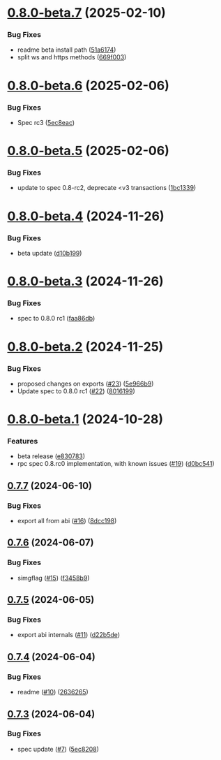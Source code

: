 # [0.8.0-beta.7](https://github.com/starknet-io/types-js/compare/v0.8.0-beta.6...v0.8.0-beta.7) (2025-02-10)


### Bug Fixes

* readme beta install path ([51a6174](https://github.com/starknet-io/types-js/commit/51a61746d2935e16271c2963f37f614d3e37b6c4))
* split ws and https methods ([669f003](https://github.com/starknet-io/types-js/commit/669f003aea2ddae9fcc166e957dcc74995fdf646))

# [0.8.0-beta.6](https://github.com/starknet-io/types-js/compare/v0.8.0-beta.5...v0.8.0-beta.6) (2025-02-06)


### Bug Fixes

* Spec rc3 ([5ec8eac](https://github.com/starknet-io/types-js/commit/5ec8eac31250beb6822f87319e3d4e21cf8b78a7))

# [0.8.0-beta.5](https://github.com/starknet-io/types-js/compare/v0.8.0-beta.4...v0.8.0-beta.5) (2025-02-06)


### Bug Fixes

* update to spec 0.8-rc2, deprecate <v3 transactions ([1bc1339](https://github.com/starknet-io/types-js/commit/1bc1339041b5b17739cb5444632be6661a8c367f))

# [0.8.0-beta.4](https://github.com/starknet-io/types-js/compare/v0.8.0-beta.3...v0.8.0-beta.4) (2024-11-26)

### Bug Fixes

- beta update ([d10b199](https://github.com/starknet-io/types-js/commit/d10b199346dedda1f37073405cef428f46d63a7d))

# [0.8.0-beta.3](https://github.com/starknet-io/types-js/compare/v0.8.0-beta.2...v0.8.0-beta.3) (2024-11-26)

### Bug Fixes

- spec to 0.8.0 rc1 ([faa86db](https://github.com/starknet-io/types-js/commit/faa86db6c67124deccbbe3daf6687352627fbe28))

# [0.8.0-beta.2](https://github.com/starknet-io/types-js/compare/v0.8.0-beta.1...v0.8.0-beta.2) (2024-11-25)

### Bug Fixes

- proposed changes on exports ([#23](https://github.com/starknet-io/types-js/issues/23)) ([5e966b9](https://github.com/starknet-io/types-js/commit/5e966b90126d5054bf519f09575271d04e4ffc25))
- Update spec to 0.8.0 rc1 ([#22](https://github.com/starknet-io/types-js/issues/22)) ([8016199](https://github.com/starknet-io/types-js/commit/80161996d4f072e36a6f65f50ca58a57bd4b0d0a))

# [0.8.0-beta.1](https://github.com/starknet-io/types-js/compare/v0.7.7...v0.8.0-beta.1) (2024-10-28)

### Features

- beta release ([e830783](https://github.com/starknet-io/types-js/commit/e830783ed5501d6b78ed737c229a132b16f91a39))
- rpc spec 0.8.rc0 implementation, with known issues ([#19](https://github.com/starknet-io/types-js/issues/19)) ([d0bc541](https://github.com/starknet-io/types-js/commit/d0bc54162ef42c39a0665c7fc76b2e7fb4c22b80))

## [0.7.7](https://github.com/starknet-io/types-js/compare/v0.7.6...v0.7.7) (2024-06-10)

### Bug Fixes

- export all from abi ([#16](https://github.com/starknet-io/types-js/issues/16)) ([8dcc198](https://github.com/starknet-io/types-js/commit/8dcc198526d6561ce967407aa2ca68e378e2c300))

## [0.7.6](https://github.com/starknet-io/types-js/compare/v0.7.5...v0.7.6) (2024-06-07)

### Bug Fixes

- simgflag ([#15](https://github.com/starknet-io/types-js/issues/15)) ([f3458b9](https://github.com/starknet-io/types-js/commit/f3458b9ae436e0fe61684f8bd3dd5ce09d70e45a))

## [0.7.5](https://github.com/starknet-io/types-js/compare/v0.7.4...v0.7.5) (2024-06-05)

### Bug Fixes

- export abi internals ([#11](https://github.com/starknet-io/types-js/issues/11)) ([d22b5de](https://github.com/starknet-io/types-js/commit/d22b5decb6847ad70738ba7ea60de01281760427))

## [0.7.4](https://github.com/starknet-io/types-js/compare/v0.7.3...v0.7.4) (2024-06-04)

### Bug Fixes

- readme ([#10](https://github.com/starknet-io/types-js/issues/10)) ([2636265](https://github.com/starknet-io/types-js/commit/2636265000a723ec39ff71a18ec70e19e4cfc0de))

## [0.7.3](https://github.com/starknet-io/types-js/compare/v0.7.2...v0.7.3) (2024-06-04)

### Bug Fixes

- spec update ([#7](https://github.com/starknet-io/types-js/issues/7)) ([5ec8208](https://github.com/starknet-io/types-js/commit/5ec8208f9e495f34472834e01458f4d3f97049d7))
